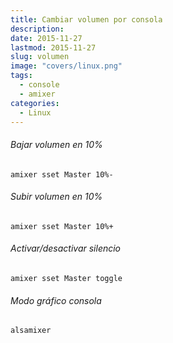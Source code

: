 ```yaml
---
title: Cambiar volumen por consola
description: 
date: 2015-11-27
lastmod: 2015-11-27
slug: volumen
image: "covers/linux.png"
tags:
  - console
  - amixer
categories:
  - Linux
---
```



###### Bajar volumen en 10%
`amixer sset Master 10%-`

###### Subir volumen en 10%
`amixer sset Master 10%+`

###### Activar/desactivar silencio
`amixer sset Master toggle`

###### Modo gráfico consola
`alsamixer`
